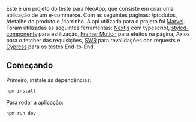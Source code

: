 Este é um projeto do teste para NeoApp, que consiste em criar uma aplicação de um e-commerce. Com as seguintes páginas: /produtos, /detalhe do produto e /carrinho.
A api utilizada para o projeto foi [Marvel](https://developer.marvel.com).
Foram utilizadas as seguintes ferramentas: [Nextjs](https://nextjs.org/) com typescript, [styled-components](https://styled-components.com/) para estilização, [Framer Motion](https://www.framer.com/motion/) para efeitos na página, Axios para o fetcher das requisições, [SWR](https://swr.vercel.app/) para revalidações dos requests e [Cypress](https://www.cypress.io/) para os testes End-to-End.

## Começando

Primeiro, instale as dependências:

```bash
npm install
```

Para rodar a aplicação:

```
npm run dev
```

